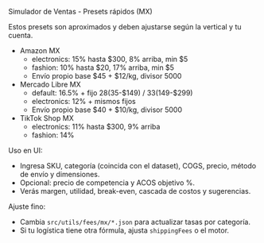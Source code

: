 Simulador de Ventas - Presets rápidos (MX)

Estos presets son aproximados y deben ajustarse según la vertical y tu cuenta.

- Amazon MX
  - electronics: 15% hasta $300, 8% arriba, min $5
  - fashion: 10% hasta $20, 17% arriba, min $5
  - Envío propio base $45 + $12/kg, divisor 5000
- Mercado Libre MX
  - default: 16.5% + fijo $28 ($35-$149) / $33 ($149-$299)
  - electronics: 12% + mismos fijos
  - Envío propio base $40 + $10/kg, divisor 5000
- TikTok Shop MX
  - electronics: 11% hasta $300, 9% arriba
  - fashion: 14%

Uso en UI:
- Ingresa SKU, categoría (coincida con el dataset), COGS, precio, método de envío y dimensiones.
- Opcional: precio de competencia y ACOS objetivo %.
- Verás margen, utilidad, break-even, cascada de costos y sugerencias.

Ajuste fino:
- Cambia `src/utils/fees/mx/*.json` para actualizar tasas por categoría.
- Si tu logística tiene otra fórmula, ajusta `shippingFees` o el motor.












